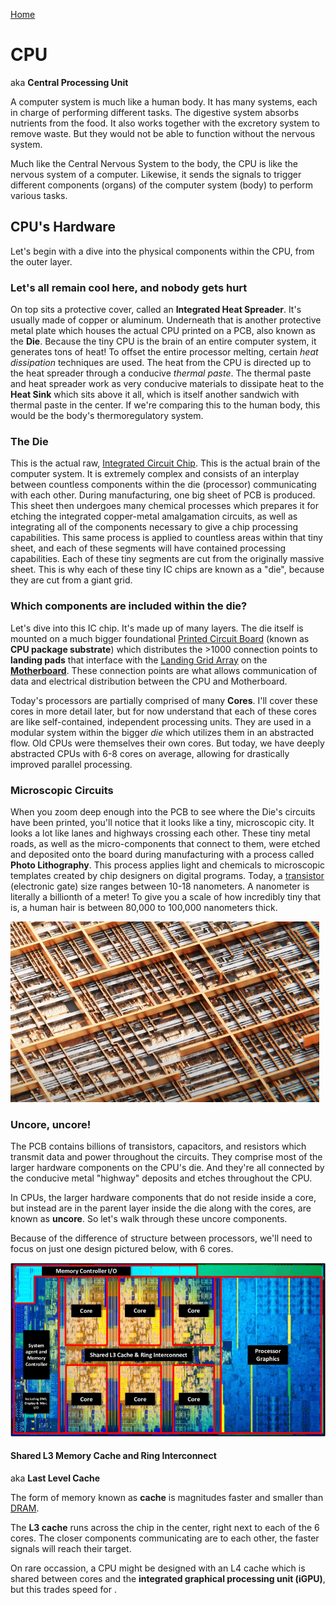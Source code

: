 [Home](/README.md)

# CPU
aka **Central Processing Unit**

A computer system is much like a human body. It has many systems, each in charge of performing different tasks. The digestive system absorbs nutrients from the food. It also works together with the excretory system to remove waste. But they would not be able to function without the nervous system.

Much like the Central Nervous System to the body, the CPU is like the nervous system of a computer. Likewise, it sends the signals to trigger different components (organs) of the computer system (body) to perform various tasks. 


<!-- ## Core
This is the fundamental processing unit of a CPU. Most modern CPUs usually contain a few of these [IC chips](/reference.md#chips). You can think of this as the brain of the nervous system. Although these days, CPUs (nervous systems) commonly have 8 cores (brains).

### Fetch-Decode-Execute-Writeback (FDEW) cycle
aka Instruction Cycle

Each core is continuously executing the FDEW cycle at extremely fast speeds, repeating billions of times per second.
1. Fetch
    * the **Program Counter** is a crucial [**register**](./Types-of-storage.md#register) within the CPU.  -->


## CPU's Hardware
Let's begin with a dive into the physical components within the CPU, from the outer layer.

### Let's all remain cool here, and nobody gets hurt
On top sits a protective cover, called an **Integrated Heat Spreader**. It's usually made of copper or aluminum. Underneath that is another protective metal plate which houses the actual CPU printed on a PCB, also known as the **Die**. Because the tiny CPU is the brain of an entire computer system, it generates tons of heat! To offset the entire processor melting, certain *heat dissipation* techniques are used. The heat from the CPU is directed up to the heat spreader through a conducive *thermal paste*. The thermal paste and heat spreader work as very conducive materials to dissipate heat to the **Heat Sink** which sits above it all, which is itself another sandwich with thermal paste in the center. If we're comparing this to the human body, this would be the body's thermoregulatory system.

### The Die
This is the actual raw, [Integrated Circuit Chip](../reference.md#chips). This is the actual brain of the computer system. It is extremely complex and consists of an interplay between countless components within the die (processor) communicating with each other. During manufacturing, one big sheet of PCB is produced. This sheet then undergoes many chemical processes which prepares it for etching the integrated copper-metal amalgamation circuits, as well as integrating all of the components necessary to give a chip processing capabilities. This same process is applied to countless areas within that tiny sheet, and each of these segments will have contained processing capabilities. Each of these tiny segments are cut from the originally massive sheet. This is why each of these tiny IC chips are known as a "die", because they are cut from a giant grid.

### Which components are included within the die?
Let's dive into this IC chip. It's made up of many layers. The die itself is mounted on a much bigger foundational [Printed Circuit Board](../electronics/Electronic-Components.md#printed-circuit-board) (known as **CPU package substrate**) which distributes the >1000 connection points to **landing pads** that interface with the [Landing Grid Array](./Motherboard.md#landing-grid-array) on the **[Motherboard](./Motherboard.md#motherboard)**. These connection points are what allows communication of data and electrical distribution between the CPU and Motherboard.

Today's processors are partially comprised of many **Cores**. I'll cover these cores in more detail later, but for now understand that each of these cores are like self-contained, independent processing units. They are used in a modular system within the bigger *die* which utilizes them in an abstracted flow. Old CPUs were themselves their own cores. But today, we have deeply abstracted CPUs with 6-8 cores on average, allowing for drastically improved parallel processing. 

### Microscopic Circuits
When you zoom deep enough into the PCB to see where the Die's circuits have been printed, you'll notice that it looks like a tiny, microscopic city. It looks a lot like lanes and highways crossing each other. These tiny metal roads, as well as the micro-components that connect to them, were etched and deposited onto the board during manufacturing with a process called **Photo Lithography**. This process applies light and chemicals to microscopic templates created by chip designers on digital programs. Today, a [transistor](../electronics/Electronic-Components.md#transistor) (electronic gate) size ranges between 10-18 nanometers. A nanometer is literally a billionth of a meter! To give you a scale of how incredibly tiny that is, a human hair is between 80,000 to 100,000 nanometers thick. 

![cpu microscopic highway](../images/CPU/cpu-microscopic-highway.png)

### Uncore, uncore!
The PCB contains billions of transistors, capacitors, and resistors which transmit data and power throughout the circuits. They comprise most of the larger hardware components on the CPU's die. And they're all connected by the conducive metal "highway" deposits and etches throughout the CPU. 

In CPUs, the larger hardware components that do not reside inside a core, but instead are in the parent layer inside the die along with the cores, are known as **uncore**. So let's walk through these uncore components. 

Because of the difference of structure between processors, we'll need to focus on just one design pictured below, with 6 cores.

![CPU diagram](../images/CPU/Die-Map-Hexa-Core-Coffee-Lake-Processor.png)

#### Shared L3 Memory Cache and Ring Interconnect
aka **Last Level Cache**

The form of memory known as **cache** is magnitudes faster and smaller than [DRAM](./DRAM.md). 

The **L3 cache** runs across the chip in the center, right next to each of the 6 cores. The closer components communicating are to each other, the faster signals will reach their target.

On rare occassion, a CPU might be designed with an L4 cache which is shared between cores and the **integrated graphical processing unit (iGPU)**, but this trades speed for . 

